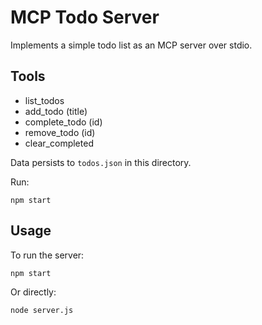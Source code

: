 # MCP Todo Server

Implements a simple todo list as an MCP server over stdio.

## Tools

- list_todos
- add_todo (title)
- complete_todo (id)
- remove_todo (id)
- clear_completed

Data persists to `todos.json` in this directory.

Run:

```
npm start
```

## Usage

To run the server:

```
npm start
```

Or directly:

```
node server.js
```
